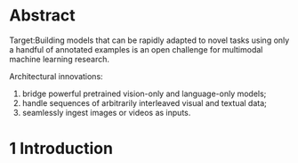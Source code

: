 # Abstract

Target:Building models that can be rapidly adapted to novel tasks using only a handful of annotated examples is an open challenge for multimodal machine learning research.

Architectural innovations:
1. bridge powerful pretrained vision-only and language-only models;
2. handle sequences of arbitrarily interleaved visual and textual data;
3. seamlessly ingest images or videos as inputs.

# 1 Introduction